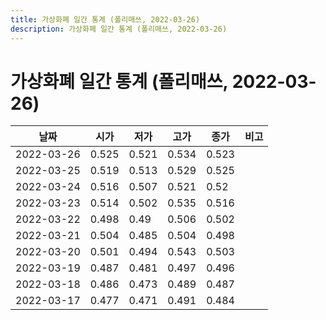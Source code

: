```yaml
---
title: 가상화폐 일간 통계 (폴리매쓰, 2022-03-26)
description: 가상화폐 일간 통계 (폴리매쓰, 2022-03-26)
---
```


가상화폐 일간 통계 (폴리매쓰, 2022-03-26)
===

|날짜|시가|저가|고가|종가|비고|
|--|--|--|--|--|--|
|2022-03-26|0.525|0.521|0.534|0.523|    |
|2022-03-25|0.519|0.513|0.529|0.525|    |
|2022-03-24|0.516|0.507|0.521|0.52|    |
|2022-03-23|0.514|0.502|0.535|0.516|    |
|2022-03-22|0.498|0.49|0.506|0.502|    |
|2022-03-21|0.504|0.485|0.504|0.498|    |
|2022-03-20|0.501|0.494|0.543|0.503|    |
|2022-03-19|0.487|0.481|0.497|0.496|    |
|2022-03-18|0.486|0.473|0.489|0.487|    |
|2022-03-17|0.477|0.471|0.491|0.484|    |
